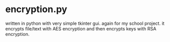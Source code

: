 # encryption.py

written in python with very simple tkinter gui. again for my school project. it encrypts file/text with AES encryption and then encrypts keys with RSA encryption.
